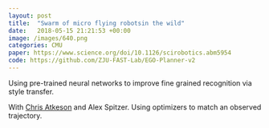 ```yaml
---
layout: post
title:  "Swarm of micro flying robotsin the wild"
date:   2018-05-15 21:21:53 +00:00
image: /images/640.png
categories: CMU
paper: https://www.science.org/doi/10.1126/scirobotics.abm5954
code: https://github.com/ZJU-FAST-Lab/EGO-Planner-v2
---
```

Using pre-trained neural networks to improve fine grained recognition via style transfer. 

With [Chris Atkeson](http://www.cs.cmu.edu/~cga/) and Alex Spitzer. Using optimizers to match an observed trajectory.
